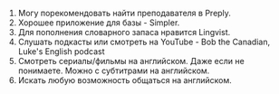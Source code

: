 1. Могу порекомендовать найти преподавателя в Preply.
2. Хорошее приложение для базы - Simpler.
3. Для пополнения словарного запаса нравится Lingvist.
4. Слушать подкасты или смотреть на YouTube - Bob the Canadian, Luke's English podcast 
5. Смотреть сериалы/фильмы на английском. Даже если не понимаете. Можно с субтитрами на английском.
6. Искать любую возможность общаться на английском.